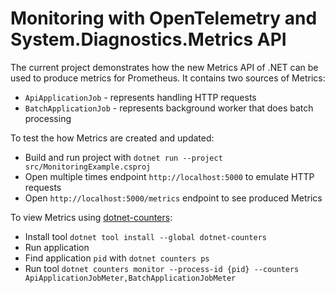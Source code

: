 # Monitoring with OpenTelemetry and System.Diagnostics.Metrics API

The current project demonstrates how the new Metrics API of .NET can be used to produce metrics for Prometheus. It contains two sources of Metrics:

* `ApiApplicationJob` - represents handling HTTP requests
* `BatchApplicationJob` - represents background worker that does batch processing

To test the how Metrics are created and updated:

* Build and run project with `dotnet run --project src/MonitoringExample.csproj`
* Open multiple times endpoint `http://localhost:5000` to emulate HTTP requests
* Open `http://localhost:5000/metrics` endpoint to see produced Metrics

To view Metrics using [dotnet-counters](https://docs.microsoft.com/en-us/dotnet/core/diagnostics/dotnet-counters):

* Install tool `dotnet tool install --global dotnet-counters`
* Run application
* Find application `pid` with `dotnet counters ps`
* Run tool `dotnet counters monitor --process-id {pid} --counters ApiApplicationJobMeter,BatchApplicationJobMeter`
